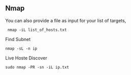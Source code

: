 ## Nmap
You can also provide a file as input for your list of targets,
  
     nmap -iL list_of_hosts.txt

Find Subnet

    nmap -sL -n ip
    
 Live Hoste Discover
 
    sudo nmap -PR -sn -iL ip.txt
